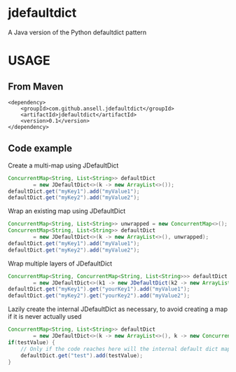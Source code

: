 jdefaultdict
============

A Java version of the Python defaultdict pattern

USAGE
=====

From Maven
----------

    <dependency>
        <groupId>com.github.ansell.jdefaultdict</groupId>
        <artifactId>jdefaultdict</artifactId>
        <version>0.1</version>
    </dependency>

Code example
------------

Create a multi-map using JDefaultDict

```java
ConcurrentMap<String, List<String>> defaultDict 
		= new JDefaultDict<>(k -> new ArrayList<>());
defaultDict.get("myKey1").add("myValue1");
defaultDict.get("myKey2").add("myValue2");
```

Wrap an existing map using JDefaultDict

```java
ConcurrentMap<String, List<String>> unwrapped = new ConcurrentMap<>();
ConcurrentMap<String, List<String>> defaultDict 
		= new JDefaultDict<>(k -> new ArrayList<>(), unwrapped);
defaultDict.get("myKey1").add("myValue1");
defaultDict.get("myKey2").add("myValue2");
```

Wrap multiple layers of JDefaultDict

```java
ConcurrentMap<String, ConcurrentMap<String, List<String>>> defaultDict 
		= new JDefaultDict<>(k1 -> new JDefaultDict(k2 -> new ArrayList<>()));
defaultDict.get("myKey1").get("yourKey1").add("myValue1");
defaultDict.get("myKey2").get("yourKey2").add("myValue2");
```

Lazily create the internal JDefaultDict as necessary, to avoid creating a map if it is never actually used
```java
ConcurrentMap<String, List<String>> defaultDict 
		= new JDefaultDict<>(k -> new ArrayList<>(), k -> new ConcurrentHashMap<>());
if(testValue) {
	// Only if the code reaches here will the internal default dict map be created
	defaultDict.get("test").add(testValue);
}
```
